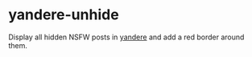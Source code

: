 # yandere-unhide

Display all hidden NSFW posts in [yandere](https://yande.re) and add a red border around them.

